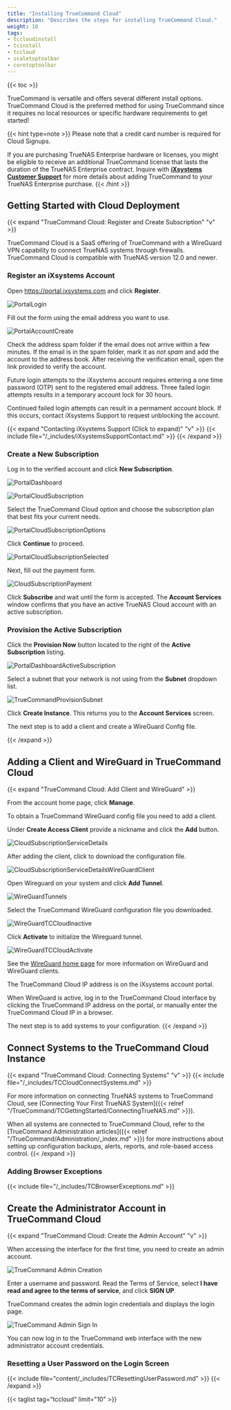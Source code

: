 ```yaml
---
title: "Installing TrueCommand Cloud"
description: "Describes the steps for installing TrueCommand Cloud."
weight: 10
tags:
- tccloudinstall
- tcinstall
- tccloud
- scaletoptoolbar
- coretoptoolbar
---
```

{{< toc >}}

TrueCommand is versatile and offers several different install options.
TrueCommand Cloud is the preferred method for using TrueCommand since it requires no local resources or specific hardware requirements to get started!

{{< hint type=note >}}
Please note that a credit card number is required for Cloud Signups.

If you are purchasing TrueNAS Enterprise hardware or licenses, you might be eligible to receive an additional TrueCommand license that lasts the duration of the TrueNAS Enterprise contract.
Inquire with [**iXsystems Customer Support**](https://www.ixsystems.com/support/) for more details about adding TrueCommand to your TrueNAS Enterprise purchase.
{{< /hint >}}

## Getting Started with Cloud Deployment

{{< expand "TrueCommand Cloud: Register and Create Subscription" "v" >}}

TrueCommand Cloud is a SaaS offering of TrueCommand with a WireGuard VPN capability to connect TrueNAS systems through firewalls.
TrueCommand Cloud is compatible with TrueNAS version 12.0 and newer.

### Register an iXsystems Account

Open https://portal.ixsystems.com and click **Register**. 

![PortalLogin](/images/TrueCommand/Cloud/PortalLogin.png "Portal Login")

Fill out the form using the email address you want to use. 

![PortalAccountCreate](/images/TrueCommand/Cloud/PortalAccountCreate.png "Portal Account Create")

Check the address spam folder if the email does not arrive within a few minutes.
If the email is in the spam folder, mark it as *not spam* and add the account to the address book.
After receiving the verification email, open the link provided to verify the account.

Future login attempts to the iXsystems account requires entering a one time password (OTP) sent to the registered email address.
Three failed login attempts results in a temporary account lock for 30 hours.

Continued failed login attempts can result in a permament account block.
If this occurs, contact iXsystems Support to request unblocking the account.

{{< expand "Contacting iXsystems Support (Click to expand)" "v" >}}
{{< include file="/_includes/iXsystemsSupportContact.md" >}}
{{< /expand >}}

### Create a New Subscription

Log in to the verified account and click **New Subscription**.  

![PortalDashboard](/images/TrueCommand/Cloud/PortalDashboard.png "Account Services: Dashboard")

![PortalCloudSubscription](/images/TrueCommand/Cloud/PortalCloudSubscription.png "Creating a Cloud Subscription")

Select the TrueCommand Cloud option and choose the subscription plan that best fits your current needs.

![PortalCloudSubscriptionOptions](/images/TrueCommand/Cloud/PortalCloudSubscriptionOptions.png "Account Services: Cloud Subscription Options")

Click **Continue** to proceed.

![PortalCloudSubscriptionSelected](/images/TrueCommand/Cloud/PortalCloudSubscriptionSelected.png "Account Services: Cloud Subscription Selected")

Next, fill out the payment form. 

![CloudSubscriptionPayment](/images/TrueCommand/Cloud/CloudSubscriptionPayment.png "Cloud Subscription Payment")

Click **Subscribe** and wait until the form is accepted. The **Account Services** window confirms that you have an active TrueNAS Cloud account with an active subscription.

### Provision the Active Subscription

Click the **Provision Now** button located to the right of the **Active Subscription** listing.

![PortalDashboardActiveSubscription](/images/TrueCommand/Cloud/PortalDashboardActiveSubscription.png "Account Services: Active Subscriptions")

Select a subnet that your network is not using from the **Subnet** dropdown list.

![TrueCommandProvisionSubnet](/images/TrueCommand/Cloud/TrueCommandProvisionSubnet.png "Account Services: Provisioning TrueCommand")

Click **Create Instance**. This returns you to the **Account Services** screen.  

The next step is to add a client and create a WireGuard Config file.

{{< /expand >}}

## Adding a Client and WireGuard in TrueCommand Cloud

{{< expand "TrueCommand Cloud: Add Client and WireGuard" >}}

From the account home page, click **Manage**.

To obtain a TrueCommand WireGuard config file you need to add a client.  

Under **Create Access Client** provide a nickname and click the **Add** button.

![CloudSubscriptionServiceDetails](/images/TrueCommand/Cloud/CloudSubscriptionServiceDetails.png "Account Services: Service Details")

After adding the client, click <i class="fa fa-download action-icon clickable" aria-hidden="true" title="Download WireGuard configuration file"></i> to download the configuration file.

![CloudSubscriptionServiceDetailsWireGuardClient](/images/TrueCommand/Cloud/CloudSubscriptionServiceDetailsWireGuardClient.png "Account Services: Downloading the WireGuard Configuration File")

Open Wireguard on your system and click **Add Tunnel**.

![WireGuardTunnels](/images/TrueCommand/WireGuardTunnels.png "WireGuard: Adding Tunnels")

Select the TrueCommand WireGuard configuration file you downloaded.

![WireGuardTCCloudInactive](/images/TrueCommand/WireGuardTCCloudInactive.png "WireGuard: Tunnel Inactive")

Click **Activate** to initialize the Wireguard tunnel.

![WireGuardTCCloudActivate](/images/TrueCommand/WireGuardTCCloudActivate.png "WireGuard: Tunnel Active")

See the [WireGuard home page](https://www.wireguard.com) for more information on WireGuard and WireGuard clients.

The TrueCommand Cloud IP address is on the iXsystems account portal.

When WireGuard is active, log in to the TrueCommand Cloud interface by clicking the TrueCommand IP address on the portal, or manually enter the TrueCommand Cloud IP in a browser.

The next step is to add systems to your configuration.
{{< /expand >}}

## Connect Systems to the TrueCommand Cloud Instance

{{< expand "TrueCommand Cloud: Connecting Systems" "v" >}}
{{< include file="/_includes/TCCloudConnectSystems.md" >}}

For more information on connecting TrueNAS systems to TrueCommand Cloud, see [Connecting Your First TrueNAS System]({{< relref "/TrueCommand/TCGettingStarted/ConnectingTrueNAS.md" >}}).
 
When all systems are connected to TrueCommand Cloud, refer to the [TrueCommand Administration articles]({{< relref "/TrueCommand/Administration/_index.md" >}}) for more instructions about setting up configuration backups, alerts, reports, and role-based access control.
{{< /expand >}}
### Adding Browser Exceptions
{{< include file="/_includes/TCBrowserExceptions.md" >}}

## Create the Administrator Account in TrueCommand Cloud
{{< expand "TrueCommand Cloud: Create the Admin Account" "v" >}}

When accessing the interface for the first time, you need to create an admin account. 

![TrueCommand Admin Creation](/images/TrueCommand/Users/FirstLogin.png "TrueCommand Admin Creation")

Enter a username and password. Read the Terms of Service, select **I have read and agree to the terms of service**, and click **SIGN UP**.

TrueCommand creates the admin login credentials and displays the login page.

![TrueCommand Admin Sign In](/images/TrueCommand/Users/LoginAdmin.png "TrueCommand Admin Sign In")

You can now log in to the TrueCommand web interface with the new administrator account credentials.

### Resetting a User Password on the Login Screen

{{< include file="content/_includes/TCResettingUserPassword.md" >}}
{{< /expand >}}

{{< taglist tag="tccloud" limit="10" >}}
